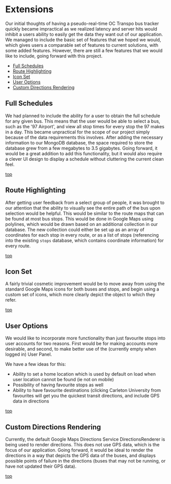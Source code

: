 Extensions
==========

Our initial thoughts of having a pseudo-real-time OC Transpo bus tracker quickly became impractical as we realized latency and server hits would inhibit a users ability to easily get the data they want out of our application. We managed to include the basic set of features that we hoped we would, which gives users a comparable set of features to current solutions, with some added features. However, there are still a few features that we would like to include, going forward with this
project.

* [Full Schedules](#full-schedules)
* [Route Highlighting](#route-highlighting)
* [Icon Set](#icon-set)
* [User Options](#user-options)
* [Custom Directions Rendering](#custom-directions-rendering)

Full Schedules
--------------

We had planned to include the ability for a user to obtain the full schedule for any given bus. This means that the user would be able to select a bus, such as the '97 Airport', and view all stop times for every stop the 97 makes in a day. This became unpractical for the scope of our project simply because of the data requirements this involves. After adding the necessary information to our MongoDB database, the space required to store the database grew from a few megabytes to 3.5
gigabytes. Going forward, it would be a great addition to add this functionality, but it would also require a clever UI design to display a schedule without cluttering the current clean feel.

[top](#extensions)

Route Highlighting
------------------

After getting user feedback from a select group of people, it was brought to our attention that the ability to visually see the entire path of the bus upon selection would be helpful. This would be similar to the route maps that can be found at most bus stops. This would be done in Google Maps using polylines, which would be drawn based on an additional collection in our database. The new collection could either be set up as an array of coordinates for each stop in every route, or as a
list of stops (referencing into the existing `stops` database, which contains coordinate information) for every route.

[top](#extensions)

Icon Set
--------

A fairly trivial cosmetic improvement would be to move away from using the standard Google Maps icons for both buses and stops, and begin using a custom set of icons, which more clearly depict the object to which they refer.

[top](#extensions)

User Options
------------

We would like to incorporate more functionality than just favourite stops into user accounts for two reasons. First would be for making accounts more desirable, and second, to make better use of the (currently empty when logged in) User Panel.

We have a few ideas for this:
* Ability to set a home location which is used by default on load when user location cannot be found (ie not on mobile)
* Possibility of having favourite stops as well
* Ability to have favourite destinations (clicking Carleton University from favourites will get you the quickest transit directions, and include GPS data in directions

[top](#extensions)

Custom Directions Rendering
---------------------------

Currently, the default Google Maps Directions Service DirectionsRenderer is being used to render directions. This does not use GPS data, which is the focus of our application. Going forward, it would be ideal to render the directions in a way that depicts the GPS data of the buses, and displays possible points of failure in the directions (buses that may not be running, or have not updated their GPS data).

[top](#extensions)
